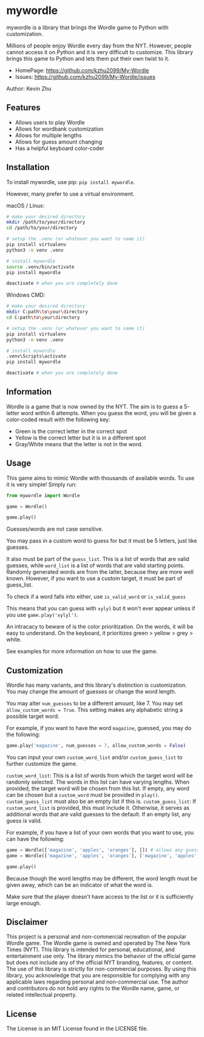 # mywordle

mywordle is a library that brings the Wordle game to Python with customization.

Millions of people enjoy Wordle every day from the NYT.
However, people cannot access it on Python and it is very difficult to customize.
This library brings this game to Python and lets them put their own twist to it.

- HomePage: https://github.com/kzhu2099/My-Wordle
- Issues: https://github.com/kzhu2099/My-Wordle/issues

Author: Kevin Zhu

## Features

- Allows users to play Wordle
- Allows for wordbank customization
- Allows for multiple lengths
- Allows for guess amount changing
- Has a helpful keyboard color-coder

## Installation

To install mywordle, use pip: ```pip install mywordle```.

However, many prefer to use a virtual environment.

macOS / Linux:

```sh
# make your desired directory
mkdir /path/to/your/directory
cd /path/to/your/directory

# setup the .venv (or whatever you want to name it)
pip install virtualenv
python3 -m venv .venv

# install mywordle
source .venv/bin/activate
pip install mywordle

deactivate # when you are completely done
```

Windows CMD:

```sh
# make your desired directory
mkdir C:path\to\your\directory
cd C:path\to\your\directory

# setup the .venv (or whatever you want to name it)
pip install virtualenv
python3 -m venv .venv

# install mywordle
.venv\Scripts\activate
pip install mywordle

deactivate # when you are completely done
```

## Information

Wordle is a game that is now owned by the NYT.
The aim is to guess a 5-letter word within 6 attempts.
When you guess the word, you will be given a color-coded result with the following key:

- Green is the correct letter in the correct spot
- Yellow is the correct letter but it is in a different spot
- Gray/White means that the letter is not in the word.

## Usage

This game aims to mimic Wordle with thousands of available words.
To use it is very simple! Simply run:

```python
from mywordle import Wordle

game = Wordle()

game.play()
```

Guesses/words are not case sensitive.

You may pass in a custom word to guess for but it must be 5 letters, just like guesses.

It also must be part of the ```guess_list```. This is a list of words that are valid guesses, while ```word_list``` is a list of words that are valid starting points.
Randomly generated words are from the latter, because they are more well known. However, if you want to use a custom target, it must be part of guess_list.

To check if a word falls into either, use ```is_valid_word``` or ```is_valid_guess```

This means that you can guess with ```xylyl``` but it won't ever appear unless if you use ```game.play('xylyl')```.

An intracacy to beware of is the color prioritization.
On the words, it will be easy to understand.
On the keyboard, it prioritizes green > yellow > grey > white.

See examples for more information on how to use the game.

## Customization

Wordle has many variants, and this library's distinction is customization. You may change the amount of guesses or change the word length.

You may alter ```num_guesses``` to be a different amount, like 7.
You may set ```allow_custom_words = True```.
This setting makes any alphabetic string a possible target word.

For example, if you want to have the word ```magazine```, guessed, you may do the following:

```python
game.play('magazine', num_guesses = 7, allow_custom_words = False)
```

You can input your own ```custom_word_list``` and/or ```custom_guess_list``` to further customize the game.

```custom_word_list```: This is a list of words from which the target word will be randomly selected. The words in this list can have varying lengths. When provided, the target word will be chosen from this list. If empty, any word can be chosen but a ```custom_word``` must be provided in ```play()```. ```custom_guess_list``` must also be an empty list if this is.
```custom_guess_list```: If ```custom_word_list``` is provided, this must include it. Otherwise, it serves as additional words that are valid guesses to the default. If an empty list, any guess is valid.

For example, if you have a list of your own words that you want to use, you can have the following:

```python
game = Wordle(['magazine', 'apples', 'oranges'], []) # allows any guesses after picking from this list
game = Wordle(['magazine', 'apples', 'oranges'], ['magazine', 'apples', 'oranges', ...]) # allows for a set guesslist that includes the word list

game.play()
```

Because though the word lengths may be different, the word length must be given away, which can be an indicator of what the word is.

Make sure that the player doesn't have access to the list or it is sufficiently large enough.

## Disclaimer

This project is a personal and non-commercial recreation of the popular Wordle game. The Wordle game is owned and operated by The New York Times (NYT). This library is intended for personal, educational, and entertainment use only. The library mimics the behavior of the official game but does not include any of the official NYT branding, features, or content. The use of this library is strictly for non-commercial purposes. By using this library, you acknowledge that you are responsible for complying with any applicable laws regarding personal and non-commercial use. The author and contributors do not hold any rights to the Wordle name, game, or related intellectual property.

## License

The License is an MIT License found in the LICENSE file.